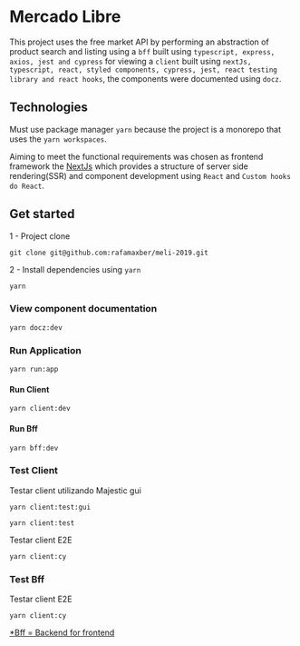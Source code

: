 # Mercado Libre

This project uses the free market API by performing an abstraction of product search and listing using a `bff` built using `typescript, express, axios, jest and cypress` for viewing a `client` built using `nextJs, typescript, react, styled components, cypress, jest, react testing library and react hooks`, the components were documented using `docz`.

## Technologies

Must use package manager `yarn` because the project is a monorepo that uses the `yarn workspaces`.

Aiming to meet the functional requirements was chosen as frontend framework the [NextJs](https://nextjs.org) which provides a structure of server side rendering(SSR) and component development using `React` and `Custom hooks do React`.

## Get started

1 - Project clone
```
git clone git@github.com:rafamaxber/meli-2019.git
```

2 - Install dependencies using `yarn`
```
yarn
```

### View component documentation

```
yarn docz:dev
```

### Run Application

```
yarn run:app
```

#### Run Client

```
yarn client:dev
```

#### Run Bff

```
yarn bff:dev
```

### Test Client

Testar client utilizando Majestic gui

```
yarn client:test:gui
```

```
yarn client:test
```

Testar client E2E

```
yarn client:cy
```

### Test Bff

Testar client E2E

```
yarn client:cy
```

[*Bff = Backend for frontend](https://samnewman.io/patterns/architectural/bff/)
